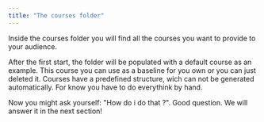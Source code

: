```yaml
---
title: "The courses folder"
---
```


Inside the courses folder you will find all the courses you want to provide to your audience.

After the first start, the folder will be populated with a default course as an example. This course you can use as a baseline for you own or you can just deleted it.
Courses have a predefined structure, wich can not be generated automatically. For know you have to do everythink by hand.

Now you might ask yourself: "How do i do that ?". Good question. We will answer it in the next section!
